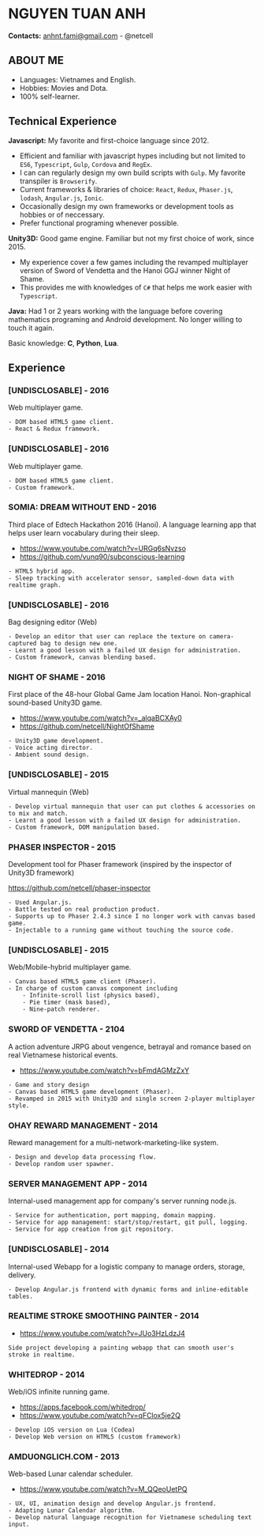 NGUYEN TUAN ANH
============

**Contacts:** anhnt.fami@gmail.com - @netcell

ABOUT ME
--------------------

- Languages: Vietnames and English.
- Hobbies: Movies and Dota.
- 100% self-learner.


Technical Experience
--------------------

**Javascript:** My favorite and first-choice language since 2012.

- Efficient and familiar with javascript hypes including but not limited to `ES6`, `Typescript`, `Gulp`, `Cordova` and `RegEx`. 
- I can can regularly design my own build scripts with `Gulp`. My favorite transpiler is `Browserify`.
- Current frameworks & libraries of choice: `React`, `Redux`, `Phaser.js`, `lodash`, `Angular.js`, `Ionic`.
- Occasionally design my own frameworks or development tools as hobbies or of neccessary.
- Prefer functional programing whenever possible.

**Unity3D:** Good game engine. Familiar but not my first choice of work, since 2015.

- My experience cover a few games including the revamped multiplayer version of Sword of Vendetta and the Hanoi GGJ winner Night of Shame.
- This provides me with knowledges of `C#` that helps me work easier with `Typescript`.

**Java:** Had 1 or 2 years working with the language before covering mathematics programing and Android development. No longer willing to touch it again.

Basic knowledge: **C**, **Python**, **Lua**.

Experience
----------

### [UNDISCLOSABLE] - 2016
Web multiplayer game.

```
- DOM based HTML5 game client.
- React & Redux framework.
```

### [UNDISCLOSABLE] - 2016
Web multiplayer game.

```
- DOM based HTML5 game client.
- Custom framework.
```

### SOMIA: DREAM WITHOUT END - 2016
Third place of Edtech Hackathon 2016 (Hanoi).
A language learning app that helps user learn vocabulary during their sleep.

- https://www.youtube.com/watch?v=URGq6sNvzso
- https://github.com/vunq90/subconscious-learning

```
- HTML5 hybrid app.
- Sleep tracking with accelerator sensor, sampled-down data with realtime graph.
```

### [UNDISCLOSABLE] - 2016
Bag designing editor (Web)

```
- Develop an editor that user can replace the texture on camera-captured bag to design new one.
- Learnt a good lesson with a failed UX design for administration.
- Custom framework, canvas blending based.
```

### NIGHT OF SHAME - 2016
First place of the 48-hour Global Game Jam location Hanoi.
Non-graphical sound-based Unity3D game. 

- https://www.youtube.com/watch?v=_alqaBCXAy0
- https://github.com/netcell/NightOfShame

```
- Unity3D game development.
- Voice acting director.
- Ambient sound design.
```

### [UNDISCLOSABLE] - 2015
Virtual mannequin (Web)

```
- Develop virtual mannequin that user can put clothes & accessories on to mix and match.
- Learnt a good lesson with a failed UX design for administration.
- Custom framework, DOM manipulation based.
```

### PHASER INSPECTOR - 2015
Development tool for Phaser framework (inspired by the inspector of Unity3D framework)

https://github.com/netcell/phaser-inspector

```
- Used Angular.js.
- Battle tested on real production product.
- Supports up to Phaser 2.4.3 since I no longer work with canvas based game.
- Injectable to a running game without touching the source code.
```

### [UNDISCLOSABLE] - 2015
Web/Mobile-hybrid multiplayer game.

```
- Canvas based HTML5 game client (Phaser).
- In charge of custom canvas component including
	- Infinite-scroll list (physics based),
	- Pie timer (mask based),
	- Nine-patch renderer. 
```

### SWORD OF VENDETTA - 2104
A action adventure JRPG about vengence, betrayal and romance based on real Vietnamese historical events.

- https://www.youtube.com/watch?v=bFmdAGMzZxY

```
- Game and story design
- Canvas based HTML5 game development (Phaser).
- Revamped in 2015 with Unity3D and single screen 2-player multiplayer style.
```

### OHAY REWARD MANAGEMENT - 2014
Reward management for a multi-network-marketing-like system.

```
- Design and develop data processing flow.
- Develop random user spawner.
```

### SERVER MANAGEMENT APP - 2014
Internal-used management app for company's server running node.js.

```
- Service for authentication, port mapping, domain mapping.
- Service for app management: start/stop/restart, git pull, logging.
- Service for app creation from git repository.
```

### [UNDISCLOSABLE] - 2014
Internal-used Webapp for a logistic company to manage orders, storage, delivery.

```
- Develop Angular.js frontend with dynamic forms and inline-editable tables.
```

### REALTIME STROKE SMOOTHING PAINTER - 2014
- https://www.youtube.com/watch?v=JUo3HzLdzJ4

```
Side project developing a painting webapp that can smooth user's stroke in realtime.
```

### WHITEDROP - 2014
Web/iOS infinite running game.

- https://apps.facebook.com/whitedrop/
- https://www.youtube.com/watch?v=qFClox5je2Q

```
- Develop iOS version on Lua (Codea)
- Develop Web version on HTML5 (custom framework)
```

### AMDUONGLICH.COM - 2013
Web-based Lunar calendar scheduler.

- https://www.youtube.com/watch?v=M_QQeoUetPQ

```
- UX, UI, animation design and develop Angular.js frontend.
- Adapting Lunar Calendar algorithm.
- Develop natural language recognition for Vietnamese scheduling text input.
```
